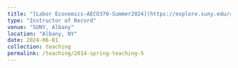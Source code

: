 ```yaml
---
title: "[Labor Economics-AECO370-Summer2024](https://explore.suny.edu/courses/240984)"
type: "Instructor of Record"
venue: "SUNY, Albany"
location: "Albany, NY"
date: 2024-06-01
collection: teaching
permalink: /teaching/2014-spring-teaching-5
---
```


